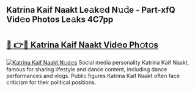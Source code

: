 ## Katrina Kaif Naakt Le𝚊k𝚎d N𝚞𝚍e - Part-xfQ Vid𝚎o Photos Le𝚊ks 4C7pp

# <h2><a href="http://fb4xm6.evod.top/?m=Katrina+Kaif+Naakt">🔗 👉🔴 Katrina Kaif Naakt Vid𝚎o Ph𝚘t𝚘s</a></h2>

[![Katrina Kaif Naakt N𝚞d𝚎s](https://i.imgur.com/8V9OHl7.gif)](http://fb4xm6.evod.top/?m=Katrina+Kaif+Naakt)
Social media personality Katrina Kaif Naakt, famous for sharing lifestyle and dance content, including dance performances and vlogs. Public figures Katrina Kaif Naakt often face criticism for their political positions. 
